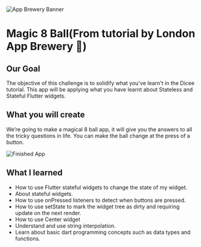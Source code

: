 ![App Brewery Banner](https://github.com/londonappbrewery/Images/blob/master/AppBreweryBanner.png)


# Magic 8 Ball(From tutorial by London App Brewery 🎱)

## Our Goal

The objective of this challenge is to solidify what you've learn't in the Dicee tutorial. This app will be applying what you have learnt about Stateless and Stateful Flutter widgets.


## What you will create

We’re going to make a magical 8 ball app, it will give you the answers to all the tricky questions in life. You can make the ball change at the press of a button. 

![Finished App](https://github.com/londonappbrewery/Images/blob/master/8-ball-flutter-gif.gif)


## What I learned

- How to use Flutter stateful widgets to change the state of my widget.
- About stateful widgets.
- How to use onPressed listeners to detect when buttons are pressed.
- How to use setState to mark the widget tree as dirty and requiring update on the next render.
- How to use Center widget
- Understand and use string interpolation.
- Learn about basic dart programming concepts such as data types and functions.
